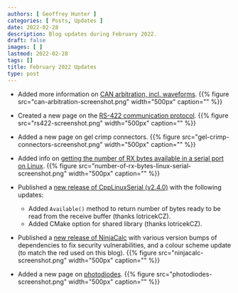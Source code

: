 ```yaml
---
authors: [ Geoffrey Hunter ]
categories: [ Posts, Updates ]
date: 2022-02-28
description: Blog updates during February 2022.
draft: false
images: [ ]
lastmod: 2022-02-28
tags: []
title: February 2022 Updates
type: post
---
```


* Added more information on [CAN arbitration, incl. waveforms](/electronics/communication-protocols/can-protocol/#_arbitration).
    {{% figure src="can-arbitration-screenshot.png" width="500px" caption="" %}}

* Created a new page on the [RS-422 communication protocol](/electronics/communication-protocols/rs-422-protocol/).
    {{% figure src="rs422-screenshot.png" width="500px" caption="" %}}

* Added a new page on gel crimp connectors.
    {{% figure src="gel-crimp-connectors-screenshot.png" width="500px" caption="" %}}

* Added info on [getting the number of RX bytes available in a serial port on Linux](/programming/operating-systems/linux/linux-serial-ports-using-c-cpp/).
    {{% figure src="number-of-rx-bytes-linux-serial-screenshot.png" width="500px" caption="" %}}

* Published a [new release of CppLinuxSerial (v2.4.0)](https://github.com/gbmhunter/CppLinuxSerial/releases/tag/v2.4.0) with the following updates:
    * Added `Available()` method to return number of bytes ready to be read from the receive buffer (thanks lotricekCZ).
    * Added CMake option for shared library (thanks lotricekCZ).

* Published a [new release of NinjaCalc](https://ninjacalc.mbedded.ninja/calculators/electronics/cabling/wire-gauge-calculator) with various version bumps of dependencies to fix security vulnerabilities, and a colour scheme update (to match the red used on this blog).
    {{% figure src="ninjacalc-screenshot.png" width="500px" caption="" %}}

* Added a new page on [photodiodes](/electronics/components/diodes/photodiodes/).
    {{% figure src="photodiodes-screenshot.png" width="500px" caption="" %}}
